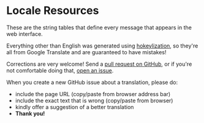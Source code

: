 Locale Resources
================
These are the string tables that define every message that appears in the web interface.

Everything other than English was generated using [hokeylization](https://github.com/cobbzilla/hokeylization),
so they're all from Google Translate and are guaranteed to have mistakes!

Corrections are very welcome! Send a [pull request on GitHub](https://github.com/cobbzilla/yuebing/pulls),
or if you're not comfortable doing that, [open an issue](https://github.com/cobbzilla/yuebing/issues).

When you create a new GitHub issue about a translation, please do:
* include the page URL (copy/paste from browser address bar)
* include the exact text that is wrong (copy/paste from browser) 
* kindly offer a suggestion of a better translation
* **Thank you!**
